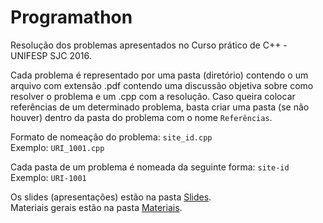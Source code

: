# Programathon
Resolução dos problemas apresentados no Curso prático de C++ - UNIFESP SJC 2016.

Cada problema é representado por uma pasta (diretório) contendo o um
arquivo com extensão .pdf contendo uma discussão objetiva sobre
como resolver o problema e um .cpp com a resolução. Caso queira colocar
referências de um determinado problema, basta criar uma pasta
(se não houver) dentro da pasta do problema com o nome `Referências`.

Formato de nomeação do problema: `site_id.cpp`  
Exemplo: `URI_1001.cpp`

Cada pasta de um problema é nomeada da seguinte forma: `site-id`  
Exemplo: `URI-1001`

Os slides (apresentações) estão na pasta [Slides](https://github.com/programathon-unifesp/programathon-unifesp.github.io/tree/master/CURSOS/CURSO-DE-CPP-PARA-RESOLUCAO-DE-PROBLEMAS/Slides).  
Materiais gerais estão na pasta [Materiais](https://github.com/programathon-unifesp/programathon-unifesp.github.io/tree/master/CURSOS/CURSO-DE-CPP-PARA-RESOLUCAO-DE-PROBLEMAS/Materiais).
